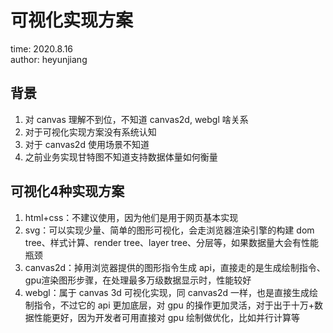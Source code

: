 # 可视化实现方案

time: 2020.8.16  
author: heyunjiang

## 背景

1. 对 canvas 理解不到位，不知道 canvas2d, webgl 啥关系
2. 对于可视化实现方案没有系统认知
3. 对于 canvas2d 使用场景不知道
4. 之前业务实现甘特图不知道支持数据体量如何衡量

## 可视化4种实现方案

1. html+css：不建议使用，因为他们是用于网页基本实现
2. svg：可以实现少量、简单的图形可视化，会走浏览器渲染引擎的构建 dom tree、样式计算、render tree、layer tree、分层等，如果数据量大会有性能瓶颈
3. canvas2d：掉用浏览器提供的图形指令生成 api，直接走的是生成绘制指令、gpu渲染图形步骤，在处理最多万级数据显示时，性能较好
4. webgl：属于 canvas 3d 可视化实现，同 canvas2d 一样，也是直接生成绘制指令，不过它的 api 更加底层，对 gpu 的操作更加灵活，对于出于十万+数据性能更好，因为开发者可用直接对 gpu 绘制做优化，比如并行计算等
